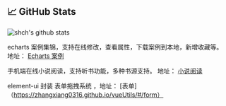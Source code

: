 


## &#x1f4c8; GitHub Stats

![shch's github stats](https://github-readme-stats.vercel.app/api?username=zhangxiang0316&count_private=true&show_icons=true)


echarts 案例集锦，支持在线修改，查看属性，下载案例到本地，新增收藏等。 地址： [Echarts 案例](http://echarts.zhangmuchen.top)


手机端在线小说阅读，支持听书功能，多种书源支持。 地址： [小说阅读](http://book.zhangmuchen.top)


element-ui 封装  表单拖拽系统 ，地址： [表单]（https://zhangxiang0316.github.io/vueUtils/#/form）


